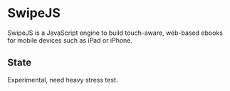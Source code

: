 SwipeJS
=========

SwipeJS is a JavaScript engine to build touch-aware, web-based ebooks for mobile devices such as iPad or iPhone.

State
----------
Experimental, need heavy stress test.